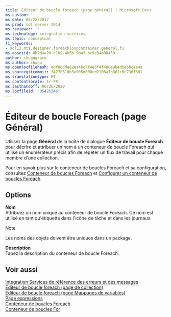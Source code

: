 ```yaml
---
title: Éditeur de boucle foreach (page général) | Microsoft Docs
ms.custom: ''
ms.date: 08/22/2017
ms.prod: sql-server-2014
ms.reviewer: ''
ms.technology: integration-services
ms.topic: conceptual
f1_keywords:
- sql12.dts.designer.foreachloopcontainer.general.f1
ms.assetid: 0b2daa20-c189-4b5b-9b43-bc9c34b08450
author: chugugrace
ms.author: chugu
ms.openlocfilehash: ebf86dde82ea4bc7f4e5f4f488e9bedbebbcae4a
ms.sourcegitcommit: 34278310b3e005d008cd2106a7b86fc6e736f661
ms.translationtype: MT
ms.contentlocale: fr-FR
ms.lasthandoff: 06/26/2020
ms.locfileid: "85425346"
---
```

# <a name="foreach-loop-editor-general-page"></a>Éditeur de boucle Foreach (page Général)
  Utilisez la page **Général** de la boîte de dialogue **Éditeur de boucle Foreach** pour décrire et attribuer un nom à un conteneur de boucle Foreach qui utilise un énumérateur précis afin de répéter un flux de travail pour chaque membre d'une collection.  
  
 Pour en savoir plus sur le conteneur de boucles Foreach et sa configuration, consultez [Conteneur de boucles Foreach](control-flow/foreach-loop-container.md) et [Configurer un conteneur de boucles Foreach](../../2014/integration-services/configure-a-foreach-loop-container.md).  
  
## <a name="options"></a>Options  
 **Nom**  
 Attribuez un nom unique au conteneur de boucle Foreach. Ce nom est utilisé en tant qu'étiquette dans l'icône de tâche et dans les journaux.  
  
> [!NOTE]  
>  Les noms des objets doivent être uniques dans un package.  
  
 **Description**  
 Tapez la description du conteneur de boucle Foreach.  
  
## <a name="see-also"></a>Voir aussi  
 [Integration Services de référence des erreurs et des messages](../../2014/integration-services/integration-services-error-and-message-reference.md)   
 [Éditeur de boucle foreach &#40;page de collection&#41;](../../2014/integration-services/foreach-loop-editor-collection-page.md)   
 [Éditeur de boucle foreach &#40;page Mappages de variables&#41;](../../2014/integration-services/foreach-loop-editor-variable-mappings-page.md)   
 [Page expressions](expressions/expressions-page.md)   
 [Conteneur de boucles Foreach](control-flow/foreach-loop-container.md)   
 [Conteneur de boucles For](control-flow/for-loop-container.md)  
  
  
